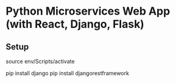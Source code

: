 # Python Microservices Web App (with React, Django, Flask)

## Setup

source env/Scripts/activate

pip install django
pip install djangorestframework
